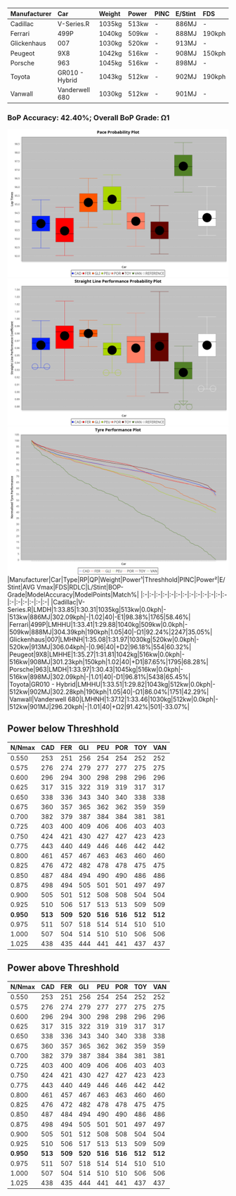 |Manufacturer|Car|Weight|Power|PINC|E/Stint|FDS|
|:-|:-|:-|:-|:-|:-|:-|
|Cadillac|V-Series.R|1035kg|513kw|-|886MJ|-|
|Ferrari|499P|1040kg|509kw|-|888MJ|190kph|
|Glickenhaus|007|1030kg|520kw|-|913MJ|-|
|Peugeot|9X8|1042kg|516kw|-|908MJ|150kph|
|Porsche|963|1045kg|516kw|-|898MJ|-|
|Toyota|GR010 - Hybrid|1043kg|512kw|-|902MJ|190kph|
|Vanwall|Vanderwell 680|1030kg|512kw|-|901MJ|-|

### BoP Accuracy: 42.40%; Overall BoP Grade: Ω1
![PACECHART](./IMG/OFFICIAL.png)
![STRAIGHTLINEPERFORMANCECHART](./IMG/OFFICIAL_sp.png)
![TYREPERFORMANCECHART](./IMG/OFFICIAL_tw.png)
|Manufacturer|Car|Type|RP|QP|Weight|Power¹|Threshhold|PINC|Power²|E/Stint|AVG Vmax|FDS|RDLC|L/Stint|BOP-Grade|ModelAccuracy|ModelPoints|Match%|
|:-|:-|:-|:-|:-|:-|:-|:-|:-|:-|:-|:-|:-|:-|:-|:-|:-|:-|:-|
|Cadillac|V-Series.R|LMDH|1:33.85|1:30.31|1035kg|513kw|0.0kph|-|513kw|886MJ|302.09kph|-|1.02|40|-E1|98.38%|1765|58.46%|
|Ferrari|499P|LMHHU|1:33.41|1:29.88|1040kg|509kw|0.0kph|-|509kw|888MJ|304.39kph|190kph|1.05|40|-Ω1|92.24%|2247|35.05%|
|Glickenhaus|007|LMHNH|1:35.08|1:31.97|1030kg|520kw|0.0kph|-|520kw|913MJ|306.04kph|-|0.96|40|+D2|96.18%|554|60.32%|
|Peugeot|9X8|LMHHE|1:35.27|1:31.81|1042kg|516kw|0.0kph|-|516kw|908MJ|301.23kph|150kph|1.02|40|+D1|87.65%|1795|68.28%|
|Porsche|963|LMDH|1:33.97|1:30.43|1045kg|516kw|0.0kph|-|516kw|898MJ|302.09kph|-|1.01|40|-D1|96.81%|5438|65.45%|
|Toyota|GR010 - Hybrid|LMHHU|1:33.51|1:29.82|1043kg|512kw|0.0kph|-|512kw|902MJ|302.28kph|190kph|1.05|40|-Ω1|86.04%|1751|42.29%|
|Vanwall|Vanderwell 680|LMHNH|1:37.12|1:33.46|1030kg|512kw|0.0kph|-|512kw|901MJ|296.20kph|-|1.01|40|+Ω2|91.42%|501|-33.07%|

## Power below Threshhold
|N/Nmax|CAD|FER|GLI|PEU|POR|TOY|VAN|
|:-|:-|:-|:-|:-|:-|:-|:-|
|0.550|253|251|256|254|254|252|252|
|0.575|276|274|279|277|277|275|275|
|0.600|296|294|300|298|298|296|296|
|0.625|317|315|322|319|319|317|317|
|0.650|338|336|343|340|340|338|338|
|0.675|360|357|365|362|362|359|359|
|0.700|382|379|387|384|384|381|381|
|0.725|403|400|409|406|406|403|403|
|0.750|424|421|430|427|427|423|423|
|0.775|443|440|449|446|446|442|442|
|0.800|461|457|467|463|463|460|460|
|0.825|476|472|482|478|478|475|475|
|0.850|487|484|494|490|490|486|486|
|0.875|498|494|505|501|501|497|497|
|0.900|505|501|512|508|508|504|504|
|0.925|510|506|517|513|513|509|509|
|**0.950**|**513**|**509**|**520**|**516**|**516**|**512**|**512**|
|0.975|511|507|518|514|514|510|510|
|1.000|507|504|514|510|510|506|506|
|1.025|438|435|444|441|441|437|437|

## Power above Threshhold
|N/Nmax|CAD|FER|GLI|PEU|POR|TOY|VAN|
|:-|:-|:-|:-|:-|:-|:-|:-|
|0.550|253|251|256|254|254|252|252|
|0.575|276|274|279|277|277|275|275|
|0.600|296|294|300|298|298|296|296|
|0.625|317|315|322|319|319|317|317|
|0.650|338|336|343|340|340|338|338|
|0.675|360|357|365|362|362|359|359|
|0.700|382|379|387|384|384|381|381|
|0.725|403|400|409|406|406|403|403|
|0.750|424|421|430|427|427|423|423|
|0.775|443|440|449|446|446|442|442|
|0.800|461|457|467|463|463|460|460|
|0.825|476|472|482|478|478|475|475|
|0.850|487|484|494|490|490|486|486|
|0.875|498|494|505|501|501|497|497|
|0.900|505|501|512|508|508|504|504|
|0.925|510|506|517|513|513|509|509|
|**0.950**|**513**|**509**|**520**|**516**|**516**|**512**|**512**|
|0.975|511|507|518|514|514|510|510|
|1.000|507|504|514|510|510|506|506|
|1.025|438|435|444|441|441|437|437|
